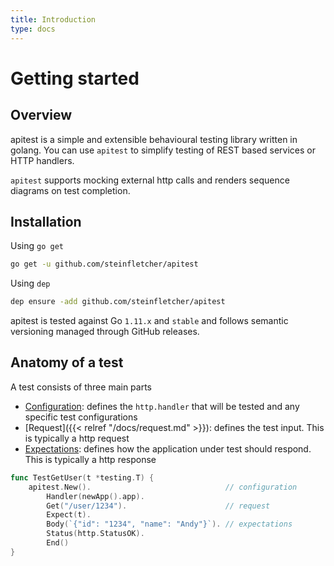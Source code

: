 ```yaml
---
title: Introduction
type: docs
---
```


# Getting started

## Overview

apitest is a simple and extensible behavioural testing library written in golang. You can use `apitest` to simplify testing of REST based services or HTTP handlers. 

`apitest` supports mocking external http calls and renders sequence diagrams on test completion.

## Installation

Using `go get`

```bash
go get -u github.com/steinfletcher/apitest
```

Using `dep`

```bash
dep ensure -add github.com/steinfletcher/apitest
```

apitest is tested against Go `1.11.x` and `stable` and follows semantic versioning managed through GitHub releases.

## Anatomy of a test

A test consists of three main parts

- [Configuration](http://todo): defines the `http.handler` that will be tested and any specific test configurations
- [Request]({{< relref "/docs/request.md" >}}): defines the test input. This is typically a http request
- [Expectations](http://todo): defines how the application under test should respond. This is typically a http response

```go
func TestGetUser(t *testing.T) {
	apitest.New().                              // configuration
		Handler(newApp().app).
		Get("/user/1234").                      // request
		Expect(t).
		Body(`{"id": "1234", "name": "Andy"}`). // expectations
		Status(http.StatusOK).
		End()
}
```
